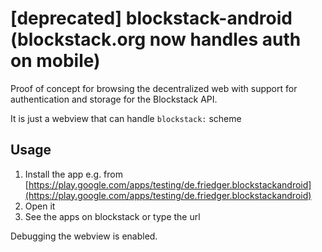 # [deprecated] blockstack-android (blockstack.org now handles auth on mobile)

Proof of concept for browsing the decentralized web with support for authentication and storage for the Blockstack API.

It is just a webview that can handle `blockstack:` scheme

## Usage
1. Install the app e.g. from [https://play.google.com/apps/testing/de.friedger.blockstackandroid](https://play.google.com/apps/testing/de.friedger.blockstackandroid)
1. Open it
1. See the apps on blockstack or type the url

Debugging the webview is enabled.
